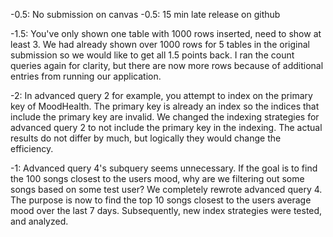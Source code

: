 -0.5: No submission on canvas
-0.5: 15 min late release on github

-1.5: You've only shown one table with 1000 rows inserted, need to show at least 3.
We had already shown over 1000 rows for 5 tables in the original submission so we would like to get all 1.5 points back. 
I ran the count queries again for clarity, but there are now more rows because of additional entries from running our application.

-2: In advanced query 2 for example, you attempt to index on the primary key of MoodHealth. The primary key is already an index so the indices that include the primary key are invalid.
We changed the indexing strategies for advanced query 2 to not include the primary key in the indexing. The actual results do not differ by much, but logically they would change the efficiency.

-1: Advanced query 4's subquery seems unnecessary. If the goal is to find the 100 songs closest to the users mood, why are we filtering out some songs based on some test user?
We completely rewrote advanced query 4. The purpose is now to find the top 10 songs closest to the users average mood over the last 7 days.
Subsequently, new index strategies were tested, and analyzed.
